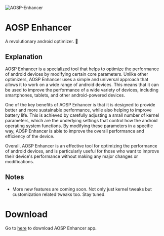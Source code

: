 ![AOSP-Enhancer](https://github.com/iamlooper/AOSP-Enhancer/raw/main/magisk-module/aosp_enhancer.jpeg)

# AOSP Enhancer

A revolutionary android optimizer. 🚀

## Explanation

AOSP Enhancer is a specialized tool that helps to optimize the performance of android devices by modifying certain core parameters. Unlike other optimizers, AOSP Enhancer uses a simple and universal approach that allows it to work on a wide range of android devices. This means that it can be used to improve the performance of a wide variety of devices, including smartphones, tablets, and other android-powered devices.

One of the key benefits of AOSP Enhancer is that it is designed to provide better and more sustainable performance, while also helping to improve battery life. This is achieved by carefully adjusting a small number of kernel parameters, which are the underlying settings that control how the android operating system functions. By modifying these parameters in a specific way, AOSP Enhancer is able to improve the overall performance and efficiency of the device.

Overall, AOSP Enhancer is an effective tool for optimizing the performance of android devices, and is particularly useful for those who want to improve their device's performance without making any major changes or modifications.

## Notes

- More new features are coming soon. Not only just kernel tweaks but customization related tweaks too. Stay tuned.

# Download

Go to [here](https://play.google.com/store/apps/details?id=com.looper.enhancer) to download AOSP Enhancer app.